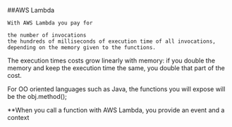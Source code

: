##AWS Lambda

	With AWS Lambda you pay for

	the number of invocations
	the hundreds of milliseconds of execution time of all invocations, depending on the memory given to the functions.

The execution times costs grow linearly with memory: if you double the memory and keep the execution time the same, you double that part of the cost.

For OO oriented languages such as Java, the functions you will expose will be the obj.method();

**When you call a function with AWS Lambda, you provide an event and a context